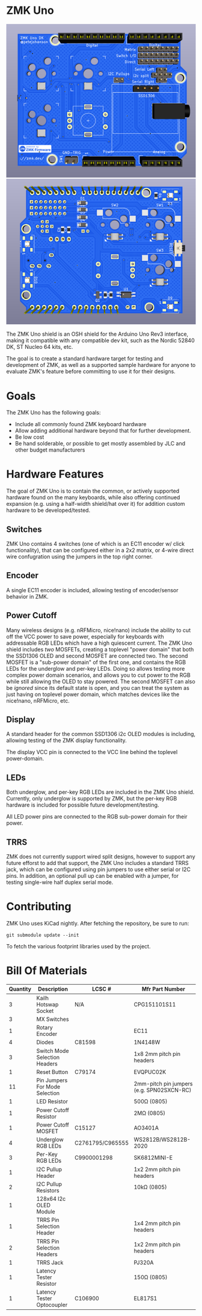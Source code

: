 # ZMK Uno

![ZMK Uno Front](./zmk-uno-front.png)
![ZMK Uno Back](./zmk-uno-back.png)

The ZMK Uno shield is an OSH shield for the Arduino Uno Rev3 interface, making it compatible with any compatible dev kit, such as the Nordic 52840 DK, ST Nucleo 64 kits, etc.

The goal is to create a standard hardware target for testing and development of ZMK, as well as a supported sample hardware for anyone to evaluate ZMK's feature before committing to use it for their designs.

# Goals

The ZMK Uno has the following goals:

* Include all commonly found ZMK keyboard hardware
* Allow adding additional hardware beyond that for further development.
* Be low cost
* Be hand solderable, or possible to get mostly assembled by JLC and other budget manufacturers

# Hardware Features

The goal of ZMK Uno is to contain the common, or actively supported hardware found on the many keyboards, while also offering continued expansion (e.g. using a half-width shield/hat over it) for addition custom hardware to be developed/tested.

## Switches

ZMK Uno contains 4 switches (one of which is an EC11 encoder w/ click functionality), that can be configured either in a 2x2 matrix, or 4-wire direct wire confugration using the jumpers in the top right corner.

## Encoder

A single EC11 encoder is included, allowing testing of encoder/sensor behavior in ZMK.

## Power Cutoff

Many wireless designs (e.g. nRFMicro, nice!nano) include the ability to cut off the VCC power to save power, especially for keyboards with addressable RGB LEDs which have a high quiescent current. The ZMK Uno shield includes *two* MOSFETs, creating a toplevel "power domain" that both the SSD1306 OLED and second MOSFET are connected two. The second MOSFET is a "sub-power domain" of the first one, and contains the RGB LEDs for the underglow and per-key LEDs. Doing so allows testing more complex power domain scenarios, and allows you to cut power to the RGB while still allowing the OLED to stay powered. The second MOSFET can also be *ignored* since its default state is open, and you can treat the system as just having on toplevel power domain, which matches devices like the nice!nano, nRFMicro, etc.

## Display

A standard header for the common SSD1306 i2c OLED modules is including, allowing testing of the ZMK display functionality.

The display VCC pin is connected to the VCC line behind the toplevel power-domain.

## LEDs

Both underglow, and per-key RGB LEDs are included in the ZMK Uno shield. Currently, only underglow is supported by ZMK, but the per-key RGB hardware is included for possible future development/testing.

All LED power pins are connected to the RGB sub-power domain for their power.

## TRRS

ZMK does not currently support wired split designs, however to support any future efforst to add that support, the ZMK Uno includes a standard TRRS jack, which can be configured using pin jumpers to use either serial or I2C pins. In addition, an optional pull up can be enabled with a jumper, for testing single-wire half duplex serial mode.

# Contributing

ZMK Uno uses KiCad nightly. After fetching the repository, be sure to run:

```
git submodule update --init
```

To fetch the various footprint libraries used by the project.

# Bill Of Materials

| Quantity | Description                    | LCSC #           | Mfr Part Number                           |
| -------- | ------------------------------ | ---------------- | ----------------------------------------- |
| 3        | Kailh Hotswap Socket           | N/A              | CPG151101S11                              |
| 3        | MX Switches                    |                  |                                           |
| 1        | Rotary Encoder                 |                  | EC11                                      |
| 4        | Diodes                         | C81598           | 1N4148W                                   |
| 3        | Switch Mode Selection Headers  |                  | 1x8 2mm pitch pin headers                 |
| 1        | Reset Button                   | C79174           | EVQPUC02K                                 |
| 11       | Pin Jumpers For Mode Selection |                  | 2mm-pitch pin jumpers (e.g. SPN02SXCN-RC) |
| 1        | LED Resistor                   |                  | 500Ω (0805)                               |
| 1        | Power Cutoff Resistor          |                  | 2MΩ (0805)                                |
| 1        | Power Cutoff MOSFET            | C15127           | AO3401A                                   |
| 4        | Underglow RGB LEDs             | C2761795/C965555 | WS2812B/WS2812B-2020                      |
| 3        | Per-Key RGB LEDs               | C9900001298      | SK6812MINI-E                              |
| 1        | I2C Pullup Header              |                  | 1x2 2mm pitch pin headers                 |
| 2        | I2C Pullup Resistors           |                  | 10kΩ (0805)                               |
| 1        | 128x64 I2c OLED Module         |                  |                                           |
| 1        | TRRS Pin Selection Header      |                  | 1x4 2mm pitch pin headers                 |
| 2        | TRRS Pin Selection Headers     |                  | 1x2 2mm pitch pin headers                 |
| 1        | TRRS Jack                      |                  | PJ320A                                    |
| 1        | Latency Tester Resistor        |                  | 150Ω (0805)                               |
| 1        | Latency Tester Optocoupler     | C106900          | EL817S1                                   |

